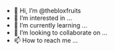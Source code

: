 - 👋 Hi, I’m @thebloxfruits
- 👀 I’m interested in ...
- 🌱 I’m currently learning ...
- 💞️ I’m looking to collaborate on ...
- 📫 How to reach me ...

<!---
thebloxfruits/thebloxfruits is a ✨ special ✨ repository because its `README.md` (this file) appears on your GitHub profile.
You can click the Preview link to take a look at your changes.
--->
